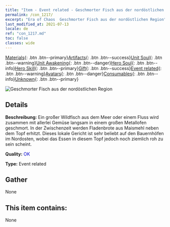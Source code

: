 ```yaml
---
title: "Item - Event related - Geschmorter Fisch aus der nordöstlichen Region"
permalink: /con_1217/
excerpt: "Era of Chaos  Geschmorter Fisch aus der nordöstlichen Region"
last_modified_at: 2021-07-13
locale: de
ref: "con_1217.md"
toc: false
classes: wide
---
```

 [Materials](/ItemsDE/){: .btn .btn--primary}[Artifacts](/ItemsDE/Artifacts/){: .btn .btn--success}[Unit Soul](/ItemsDE/UnitSoul/){: .btn .btn--warning}[Unit Awakening](/ItemsDE/UnitAwakening/){: .btn .btn--danger}[Hero Soul](/ItemsDE/HeroSoul/){: .btn .btn--info}[Hero Skill](/ItemsDE/HeroSkill/){: .btn .btn--primary}[Gift](/ItemsDE/Gift/){: .btn .btn--success}[Event related](/ItemsDE/Events/){: .btn .btn--warning}[Avatars](/ItemsDE/Avatars/){: .btn .btn--danger}[Consumables](/ItemsDE/Consumables/){: .btn .btn--info}[Unknown](/ItemsDE/Unknown/){: .btn .btn--primary}

 ![Geschmorter Fisch aus der nordöstlichen Region](/images/t/i_81522231.png)

## Details
 **Beschreibung:** Ein großer Wildfisch aus dem Meer oder einem Fluss wird zusammen mit allerlei Gemüse langsam in einem großen Metallofen geschmort. In der Zwischenzeit werden Fladenbrote aus Maismehl neben dem Topf erhitzt. Dieses lokale Gericht ist sehr beliebt auf den Bauernhöfen im Nordosten, wobei das Essen in diesem Topf jedoch noch ziemlich roh zu sein scheint.

 **Quality:** <span style="color: #0000CD">OK</span>

 **Type:** Event related

## Gather

  None

## This item contains:

  None

